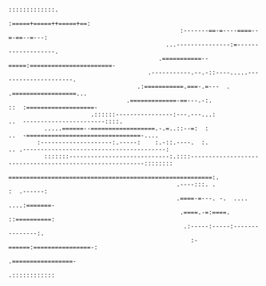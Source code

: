                                                                                                                                        
                                                                                                                                       
                                                                                                                                       
                                                                                                                                       
                                                                                                                                       
                                                                                                                                       
                                                                                                                                       
                                                                                                                                       
                                                                                                                                       
                                                                                                                                       
                                                                                                                                       
                                                                                                                                       
                                                                                                                                       
                                                                                                                                       
                                                                                                                                       
                                                                                                                                       
                                                                                                                                       
                                                                                                                                       
                                                                                                                                       
                                                                                                                                       
                                                                                                                                       
                                                                                                                                       
                                                                                                                                       
                                                                                                                                       
                                                                                                                                       
                                                                                                                                       
                                                                                                                                       
                                                              :::::::::::::.                                                           
                                                         :=====+=====++=====+==:                                                       
                                                    :-------==-=----====--=-==--=---:                                                  
                                                ...---------------:=-------------------.                                               
                                              .===========--=====:=======================-                                             
                                           .-----------.--.-::----.....---------------------.                                          
                                        .:===========.===-.=---  .         .==================...                                      
                                     .=============-==---.-:.             ::  :===================-                                    
                           .::::::----------------:---.---...:              ..  -----------------------::::.                           
              .....======--==================.-.=..::--=:  :                 ..  -================================-....                
            :--------------------:.-----:    :.-::.----.  :.                  .. .----------------------------------------:            
              :::::::----------------------------:.::::---------------------------------------------------------::::::::               
                                      =========================================================:.                                      
                                                   .----:::. .             :  .------:                                                 
                                                   .====-=---. -.  ....  ....:=======-                                                 
                                                    .====.-=:====.      ::==========:                                                  
                                                     .:-----:-----:---------------:.                                                   
                                                       :-======:================-:                                                     
                                                           .=================-                                                         
                                                              .::::::::::::                                                            
                                                                                                                                       
                                                                                                                                       
                                                                                                                                       
                                                                                                                                       
                                                                                                                                       
                                                                                                                                       
                                                                                                                                       
                                                                                                                                       
                                                                                                                                       
                                                                                                                                       
                                                                                                                                       
                                                                                                                                       
                                                                                                                                       
                                                                                                                                       
                                                                                                                                       
                                                                                                                                       
                                                                                                                                       
                                                                                                                                       
                                                                                                                                       
                                                                                                                                       
                                                                                                                                       
                                                                                                                                       
                                                                                                                                       
                                                                                                                                       
                                                                                                                                       
                                                                                                                                       
                                                                                                                                       
